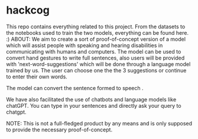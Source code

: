 # hackcog
This repo contains everything related to this project. From the datasets to the notebooks used to train the two models, everything can be found here. :)
ABOUT:
We aim to create a sort of proof-of-concept version of a model which will assist people with speaking and hearing disabilities in communicating with humans and computers. The model can be used to convert hand gestures to write full sentences, also users will be provided with 'next-word-suggestions' which will be done through a language model trained by us. The user can choose one the the 3 suggestions or continue to enter their own words.

The model can convert the sentence formed to speech .

We have also facilitated the use of chatbots and language models like chatGPT. You can type in your sentences and directly ask your query to chatgpt.

NOTE: This is not a full-fledged product by any means and is only supposed to provide the necessary proof-of-concept.
